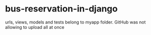 # bus-reservation-in-django
urls, views, models and tests belong to myapp folder. GitHub was not allowing to upload all at once
